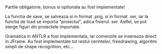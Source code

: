 Partile obligatorie, bonus si optionala au fost implementate!

La functia de save, se salveaza si in format .png, si in format .ser, iar la functia de load se importa "proiectul", adica fisierul .ser. Astfel, se pot sterge figuri din proiectele importate. <br>

Gramatica in ANTLR a fost implementata, iar comenzile se insereaza direct in JFrame. Au fost implementate tot restul cerintelor, freedrawing, algoritmi simpli de shape recognition, etc...

